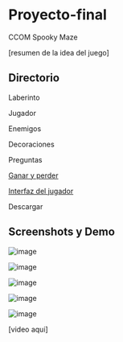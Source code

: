 # Proyecto-final
CCOM Spooky Maze 

[resumen de la idea del juego]

## Directorio

Laberinto

Jugador

Enemigos

Decoraciones

Preguntas

[Ganar y perder](https://github.com/Raff-Gab-Gab/Proyecto-final/blob/main/Ganar%20y%20perder.md)

[Interfaz del jugador](https://github.com/Raff-Gab-Gab/Proyecto-final/blob/main/ui.md)

Descargar

## Screenshots y Demo

![image](https://github.com/user-attachments/assets/4e2b3b73-bda3-4eb2-9427-4294fc7f96f7)

![image](https://github.com/user-attachments/assets/76bd3e4e-a8bc-4b68-817b-07929c55154e)

![image](https://github.com/user-attachments/assets/276f6920-2500-4c44-a329-de126593cf88)

![image](https://github.com/user-attachments/assets/ae273c2a-318a-4a44-8c94-a61b380cf30d)

![image](https://github.com/user-attachments/assets/4baab841-770f-4dfb-95ca-67436f7a7207)

[video aqui]

